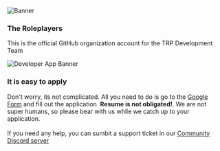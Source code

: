 ![Banner](https://user-images.githubusercontent.com/71441748/174731232-257c2053-e88d-49c0-9620-5772c954c257.png) 

### The Roleplayers
This is the official GitHub organization account for the TRP Development Team

![Developer App Banner](https://user-images.githubusercontent.com/71441748/174731380-a81d554c-d855-49fc-9462-8cd46d0c7606.png)

### It is easy to apply
Don't worry, its not complicated. All you need to do is go to the [Google Form](https://forms.gle/EjEybwjzw2pRcgYy7) and fill out the application. **Resume is not obligated!**. We are not super humans, so please bear with us while we catch up to your application.
<br></br>
If you need any help, you can sumbit a support ticket in our [Community Discord server](https://discord.gg/kNVzMRpRfr)

